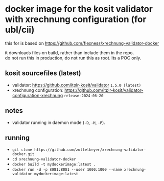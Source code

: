 # docker image for the kosit validator with xrechnung configuration (for ubl/cii)

this for is based on https://github.com/flexness/xrechnung-validator-docker

it downloads files on build, rather than include them in the repo.  
do not run this in production, do not run this as root. Its a POC only.

## kosit sourcefiles (latest)

- validator: https://github.com/itplr-kosit/validator `1.5.0 (latest)`
- xrechnung configuration: https://github.com/itplr-kosit/validator-configuration-xrechnung `release-2024-06-20`

## notes
- validator running in daemon mode (`-D`, `-H`, `-P`).

## running 

- `git clone https://github.com/zottelbeyer/xrechnung-validator-docker.git`
- `cd xrechnung-validator-docker`
- `docker build -t mydockerimage:latest .`
- `docker run -d -p 8081:8081 --user 1000:1000 --name xrechnung-validator mydockerimage:latest`



